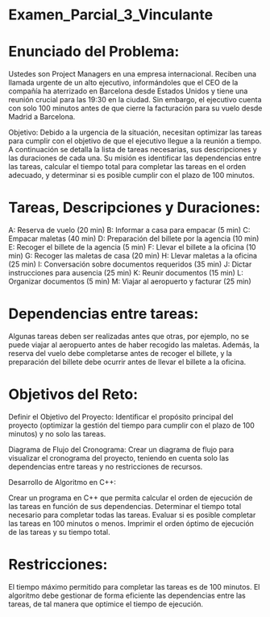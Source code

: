 # Examen_Parcial_3_Vinculante

# Enunciado del Problema:

Ustedes son Project Managers en una empresa internacional. Reciben una llamada urgente de un alto ejecutivo, informándoles que el CEO de la compañía ha aterrizado en Barcelona desde Estados Unidos y tiene una reunión crucial para las 19:30 en la ciudad. Sin embargo, el ejecutivo cuenta con solo 100 minutos antes de que cierre la facturación para su vuelo desde Madrid a Barcelona.

Objetivo: Debido a la urgencia de la situación, necesitan optimizar las tareas para cumplir con el objetivo de que el ejecutivo llegue a la reunión a tiempo. A continuación se detalla la lista de tareas necesarias, sus descripciones y las duraciones de cada una. Su misión es identificar las dependencias entre las tareas, calcular el tiempo total para completar las tareas en el orden adecuado, y determinar si es posible cumplir con el plazo de 100 minutos.

# Tareas, Descripciones y Duraciones:

A: Reserva de vuelo (20 min)
B: Informar a casa para empacar (5 min)
C: Empacar maletas (40 min)
D: Preparación del billete por la agencia (10 min)
E: Recoger el billete de la agencia (5 min)
F: Llevar el billete a la oficina (10 min)
G: Recoger las maletas de casa (20 min)
H: Llevar maletas a la oficina (25 min)
I: Conversación sobre documentos requeridos (35 min)
J: Dictar instrucciones para ausencia (25 min)
K: Reunir documentos (15 min)
L: Organizar documentos (5 min)
M: Viajar al aeropuerto y facturar (25 min)

# Dependencias entre tareas:

Algunas tareas deben ser realizadas antes que otras, por ejemplo, no se puede viajar al aeropuerto antes de haber recogido las maletas.
Además, la reserva del vuelo debe completarse antes de recoger el billete, y la preparación del billete debe ocurrir antes de llevar el billete a la oficina.

# Objetivos del Reto:

Definir el Objetivo del Proyecto: Identificar el propósito principal del proyecto (optimizar la gestión del tiempo para cumplir con el plazo de 100 minutos) y no solo las tareas.

Diagrama de Flujo del Cronograma: Crear un diagrama de flujo para visualizar el cronograma del proyecto, teniendo en cuenta solo las dependencias entre tareas y no restricciones de recursos.

Desarrollo de Algoritmo en C++:

Crear un programa en C++ que permita calcular el orden de ejecución de las tareas en función de sus dependencias.
Determinar el tiempo total necesario para completar todas las tareas.
Evaluar si es posible completar las tareas en 100 minutos o menos.
Imprimir el orden óptimo de ejecución de las tareas y su tiempo total.

# Restricciones:

El tiempo máximo permitido para completar las tareas es de 100 minutos.
El algoritmo debe gestionar de forma eficiente las dependencias entre las tareas, de tal manera que optimice el tiempo de ejecución.
